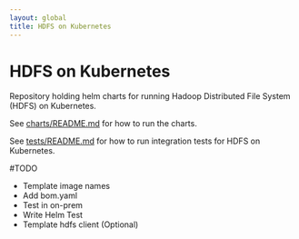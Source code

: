 ```yaml
---
layout: global
title: HDFS on Kubernetes
---
```

# HDFS on Kubernetes
Repository holding helm charts for running Hadoop Distributed File System (HDFS)
on Kubernetes.

See [charts/README.md](charts/README.md) for how to run the charts.

See [tests/README.md](tests/README.md) for how to run integration tests for
HDFS on Kubernetes.

#TODO
- Template image names 
- Add bom.yaml
- Test in on-prem
- Write Helm Test
- Template hdfs client (Optional)

